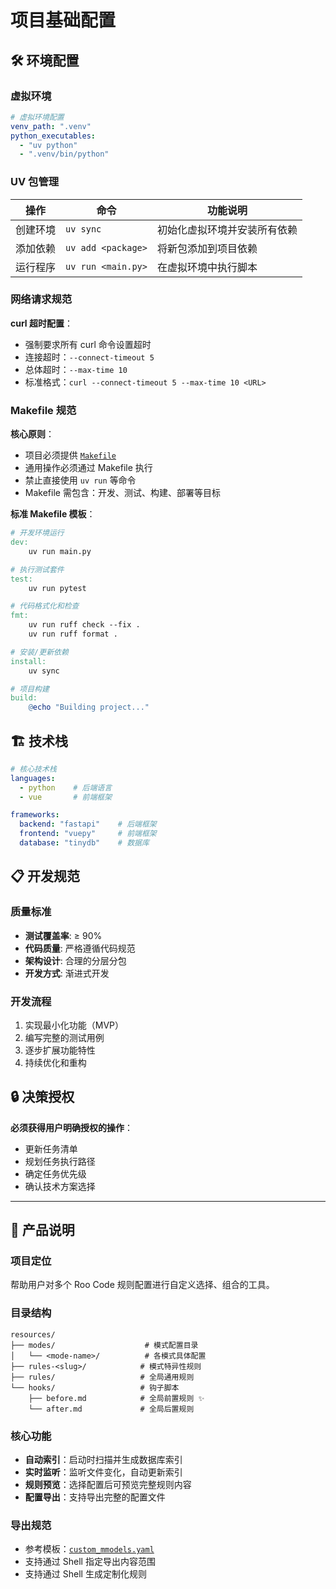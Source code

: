 # 项目基础配置

## 🛠️ 环境配置

### 虚拟环境

```yaml
# 虚拟环境配置
venv_path: ".venv"
python_executables:
  - "uv python"
  - ".venv/bin/python"
```

### UV 包管理

| 操作 | 命令 | 功能说明 |
|------|------|----------|
| 创建环境 | `uv sync` | 初始化虚拟环境并安装所有依赖 |
| 添加依赖 | `uv add <package>` | 将新包添加到项目依赖 |
| 运行程序 | `uv run <main.py>` | 在虚拟环境中执行脚本 |

### 网络请求规范

**curl 超时配置**：
- 强制要求所有 curl 命令设置超时
- 连接超时：`--connect-timeout 5`
- 总体超时：`--max-time 10`
- 标准格式：`curl --connect-timeout 5 --max-time 10 <URL>`

### Makefile 规范

**核心原则**：
- 项目必须提供 [`Makefile`](Makefile)
- 通用操作必须通过 Makefile 执行
- 禁止直接使用 `uv run` 等命令
- Makefile 需包含：开发、测试、构建、部署等目标

**标准 Makefile 模板**：
```makefile
# 开发环境运行
dev:
	uv run main.py

# 执行测试套件
test:
	uv run pytest

# 代码格式化和检查
fmt:
	uv run ruff check --fix .
	uv run ruff format .

# 安装/更新依赖
install:
	uv sync

# 项目构建
build:
	@echo "Building project..."
```

## 🏗️ 技术栈

```yaml
# 核心技术栈
languages:
  - python    # 后端语言
  - vue       # 前端框架

frameworks:
  backend: "fastapi"    # 后端框架
  frontend: "vuepy"     # 前端框架
  database: "tinydb"    # 数据库
```

## 📋 开发规范

### 质量标准

- **测试覆盖率**: ≥ 90%
- **代码质量**: 严格遵循代码规范
- **架构设计**: 合理的分层分包
- **开发方式**: 渐进式开发

### 开发流程

1. 实现最小化功能（MVP）
2. 编写完整的测试用例
3. 逐步扩展功能特性
4. 持续优化和重构

## 🔒 决策授权

**必须获得用户明确授权的操作**：
- 更新任务清单
- 规划任务执行路径
- 确定任务优先级
- 确认技术方案选择

---

## 📖 产品说明

### 项目定位

帮助用户对多个 Roo Code 规则配置进行自定义选择、组合的工具。

### 目录结构

```
resources/
├── modes/                    # 模式配置目录
│   └── <mode-name>/          # 各模式具体配置
├── rules-<slug>/            # 模式特异性规则
├── rules/                   # 全局通用规则
└── hooks/                   # 钩子脚本
    ├── before.md            # 全局前置规则 ✨
    └── after.md             # 全局后置规则
```

### 核心功能

- **自动索引**：启动时扫描并生成数据库索引
- **实时监听**：监听文件变化，自动更新索引
- **规则预览**：选择配置后可预览完整规则内容
- **配置导出**：支持导出完整的配置文件

### 导出规范

- 参考模板：[`custom_mmodels.yaml`](custom_mmodels.yaml)
- 支持通过 Shell 指定导出内容范围
- 支持通过 Shell 生成定制化规则
